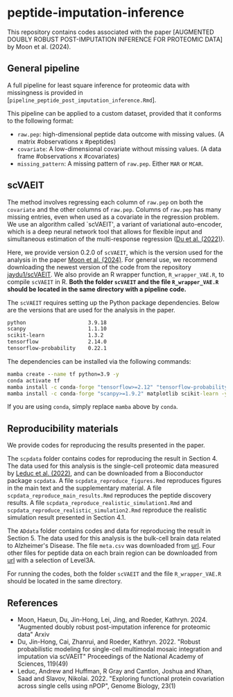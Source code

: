 # peptide-imputation-inference

This repository contains codes associated with the paper [AUGMENTED DOUBLY ROBUST POST-IMPUTATION INFERENCE FOR PROTEOMIC DATA] by Moon et al. (2024). 

## General pipeline

A full pipeline for least square inference for proteomic data with missingness is provided in [`pipeline_peptide_post_imputation_inference.Rmd`].

This pipeline can be applied to a custom dataset, provided that it conforms to the following format:

- `raw.pep`: high-dimensional peptide data outcome with missing values. (A matrix #observations x #peptides)
- `covariate`: A low-dimensional covariate without missing values. (A data frame #observations x #covariates)
- `missing_pattern`: A missing pattern of `raw.pep`. Either `MAR` or `MCAR`.

## scVAEIT 

The method involves regressing each column of `raw.pep` on both the `covariate` and the other columns of `raw.pep`. Columns of `raw.pep` has many missing entries, even when used as a covariate in the regression problem. We use an algorithm called `scVAEIT', a variant of variational auto-encoder, which is a deep neural network tool that allows for flexible input and simultaneous estimation of the multi-response regression ([Du et al. (2022)](#references)). 

Here, we provide version 0.2.0 of `scVAEIT`, which is the version used for the analysis in the paper [Moon et al. (2024)](#references). For general use, we recommend downloading the newest version of the code from the repository [jaydu1/scVAEIT](https://github.com/jaydu1/scVAEIT). We also provide an R wrapper function, `R_wrapper_VAE.R`, to compile `scVAEIT` in R. <b>Both the folder `scVAEIT` and the file `R_wrapper_VAE.R` should be located in the same directory with a pipeline code.</b>

The `scVAEIT` requires setting up the Python package dependencies. Below are the versions that are used for the analysis in the paper. 

```cmd
python                    3.9.18
scanpy                    1.1.10 
scikit-learn              1.3.2
tensorflow                2.14.0
tensorflow-probability    0.22.1
```

The dependencies can be installed via the following commands:

```cmd
mamba create --name tf python=3.9 -y
conda activate tf
mamba install -c conda-forge "tensorflow>=2.12" "tensorflow-probability>=0.12" pandas jupyter -y
mamba install -c conda-forge "scanpy>=1.9.2" matplotlib scikit-learn -y
```
If you are using `conda`, simply replace `mamba` above by `conda`.


## Reproducibility materials

We provide codes for reproducing the results presented in the paper.  

The `scpdata` folder contains codes for reproducing the result in Section 4. The data used for this analysis is the single-cell proteomic data measured by [Leduc et al. (2022)](#references), and can be downloaded from a Bioconductor package `scpdata`. A file `scpdata_reproduce_figures.Rmd` reproduces figures in the main text and the supplementary material. A file `scpdata_reproduce_main_results.Rmd` reproduces the peptide discovery results. A file `scpdata_reproduce_realistic_simulation1.Rmd` and `scpdata_reproduce_realistic_simulation2.Rmd` reproduce the realistic simulation result presented in Section 4.1.

The `ADdata` folder contains codes and data for reproducing the result in Section 5. The data used for this analysis is the bulk-cell brain data related to Alzheimer's Disease. The file `meta.csv` was downloaded from [url](https://panoramaweb.org/Panorama%20Public/2022/MacCoss%20-%20Human%20AD%20Clean%20Diagnosis%20DIA%20Data/SMTG/wiki-page.view?name=SMTG%20Metadata). Four other files for peptide data on each brain region can be downloaded from [url](https://panoramaweb.org/Panorama%20Public/2022/MacCoss%20-%20Human%20AD%20Clean%20Diagnosis%20DIA%20Data/project-begin.view) with a selection of Level3A.

For running the codes, both the folder `scVAEIT` and the file `R_wrapper_VAE.R` should be located in the same directory.

## References

- Moon, Haeun, Du, Jin-Hong, Lei, Jing, and Roeder, Kathryn. 2024. "Augmented doubly robust post-imputation inference for proteomic data" Arxiv
- Du, Jin-Hong, Cai, Zhanrui, and Roeder, Kathryn. 2022. "Robust probabilistic modeling for single-cell multimodal mosaic integration and imputation via scVAEIT" Proceedings of the National Academy of Sciences, 119(49)
- Leduc, Andrew and Huffman, R Gray and Cantlon, Joshua and Khan, Saad and Slavov, Nikolai. 2022. "Exploring functional protein covariation across single cells using nPOP", Genome Biology, 23(1)




